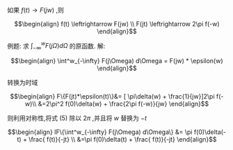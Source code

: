 #### 
如果 $f(t) \rightarrow F(jw)$ ,则

$$\begin{align}
    f(t) \leftrightarrow F(jw) \\
    F(jt) \leftrightarrow 2\pi f(-w)
\end{align}$$


例题:
求 $\displaystyle \int^w_{-\infty} F(j\Omega) d\Omega$ 的原函数.
解:

$$\begin{align}
    \int^w_{-\infty} F(j\Omega) d\Omega = F(jw) * \epsilon(w)
\end{align}$$

转换为时域

$$\begin{align}
    F\{F(jt)*\epsilon(t)\}&= [ \pi\delta(w) + \frac{1}{jw}]2\pi f(-w)\\
    &=2\pi^2 f(0)\delta(w) + \frac{2\pi f(-w)}{jw}
\end{align}$$

则利用对称性,将式 $(5)$ 除以 $2\pi$ ,并且将 $w$ 替换为 $-t$

$$\begin{align}
    IF\{\int^w_{-\infty} F(j\Omega) d\Omega\} &= \pi f(0)\delta(-t) + \frac{ f(t)}{-jt} \\
    &=\pi f(0)\delta(t) + \frac{ f(t)}{-jt}
\end{align}$$



